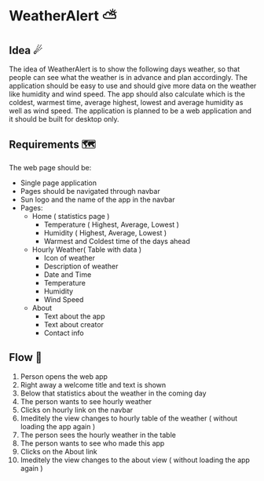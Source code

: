 # WeatherAlert ⛅
## Idea ☄
The idea of WeatherAlert is to show the following days weather, so that people can see what the weather is in advance and plan accordingly. The application should be easy to use and should give more data on the weather like humidity and wind speed. The app should also calculate which is the coldest, warmest time, average highest, lowest and average humidity as well as wind speed. The application is planned to be a web application and it should be built for desktop only.
## Requirements 🗺
The web page should be:
* Single page application
* Pages should be navigated through navbar
* Sun logo and the name of the app in the navbar
* Pages:
  * Home ( statistics page )
    * Temperature ( Highest, Average, Lowest )
    * Humidity ( Highest, Average, Lowest )
    * Warmest and Coldest time of the days ahead
  * Hourly Weather( Table with data )
    * Icon of weather
    * Description of weather
    * Date and Time
    * Temperature
    * Humidity
    * Wind Speed
  * About
    * Text about the app
    * Text about creator
    * Contact info
## Flow 🌈
1. Person opens the web app
2. Right away a welcome title and text is shown
3. Below that statistics about the weather in the coming day
4. The person wants to see hourly weather
5. Clicks on hourly link on the navbar
6. Imeditely the view changes to hourly table of the weather ( without loading the app again )
7. The person sees the hourly weather in the table 
8. The person wants to see who made this app
9. Clicks on the About link
10. Imeditely the view changes to the about view ( without loading the app again )
